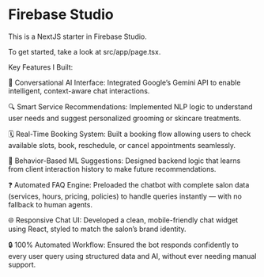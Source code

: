 # Firebase Studio

This is a NextJS starter in Firebase Studio.

To get started, take a look at src/app/page.tsx.

Key Features I Built:

💬 Conversational AI Interface: Integrated Google’s Gemini API to enable intelligent, context-aware chat interactions.

🔍 Smart Service Recommendations: Implemented NLP logic to understand user needs and suggest personalized grooming or skincare treatments.

🗓 Real-Time Booking System: Built a booking flow allowing users to check available slots, book, reschedule, or cancel appointments seamlessly.

🧠 Behavior-Based ML Suggestions: Designed backend logic that learns from client interaction history to make future recommendations.

❓ Automated FAQ Engine: Preloaded the chatbot with complete salon data (services, hours, pricing, policies) to handle queries instantly — with no fallback to human agents.

🌐 Responsive Chat UI: Developed a clean, mobile-friendly chat widget using React, styled to match the salon’s brand identity.

🔒 100% Automated Workflow: Ensured the bot responds confidently to every user query using structured data and AI, without ever needing manual support.
